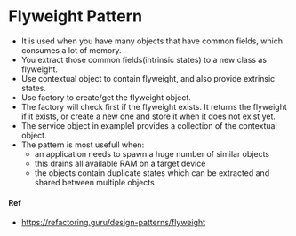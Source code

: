 ﻿# Flyweight Pattern
- It is used when you have many objects that have common fields, which consumes a lot of memory. 
- You extract those common fields(intrinsic states) to a new class as flyweight.
- Use contextual object to contain flyweight, and also provide extrinsic states.
- Use factory to create/get the flyweight object.
- The factory will check first if the flyweight exists. It returns the flyweight if it exists, or create a new one and store it when it does not exist yet.
- The service object in example1 provides a collection of the contextual object.
- The pattern is most usefull when:
    - an application needs to spawn a huge number of similar objects
    - this drains all available RAM on a target device
    - the objects contain duplicate states which can be extracted and shared between multiple objects

#### Ref
- https://refactoring.guru/design-patterns/flyweight  